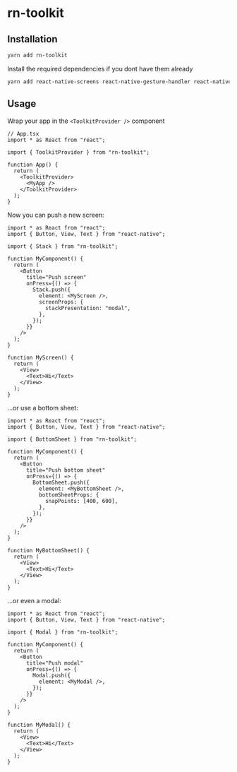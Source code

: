 # rn-toolkit

## Installation

```bash
yarn add rn-toolkit
```

Install the required dependencies if you dont have them already

```bash
yarn add react-native-screens react-native-gesture-handler react-native-reanimated
```

## Usage

Wrap your app in the `<ToolkitProvider />` component

```tsx
// App.tsx
import * as React from "react";

import { ToolkitProvider } from "rn-toolkit";

function App() {
  return (
    <ToolkitProvider>
      <MyApp />
    </ToolkitProvider>
  );
}
```

Now you can push a new screen:

```tsx
import * as React from "react";
import { Button, View, Text } from "react-native";

import { Stack } from "rn-toolkit";

function MyComponent() {
  return (
    <Button
      title="Push screen"
      onPress={() => {
        Stack.push({
          element: <MyScreen />,
          screenProps: {
            stackPresentation: "modal",
          },
        });
      }}
    />
  );
}

function MyScreen() {
  return (
    <View>
      <Text>Hi</Text>
    </View>
  );
}
```

...or use a bottom sheet:

```tsx
import * as React from "react";
import { Button, View, Text } from "react-native";

import { BottomSheet } from "rn-toolkit";

function MyComponent() {
  return (
    <Button
      title="Push bottom sheet"
      onPress={() => {
        BottomSheet.push({
          element: <MyBottomSheet />,
          bottomSheetProps: {
            snapPoints: [400, 600],
          },
        });
      }}
    />
  );
}

function MyBottomSheet() {
  return (
    <View>
      <Text>Hi</Text>
    </View>
  );
}
```

...or even a modal:

```tsx
import * as React from "react";
import { Button, View, Text } from "react-native";

import { Modal } from "rn-toolkit";

function MyComponent() {
  return (
    <Button
      title="Push modal"
      onPress={() => {
        Modal.push({
          element: <MyModal />,
        });
      }}
    />
  );
}

function MyModal() {
  return (
    <View>
      <Text>Hi</Text>
    </View>
  );
}
```

